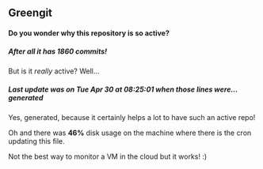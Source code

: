 ## Greengit

#### Do you wonder why this repository is so active?

##### After all it has 1860 commits!

But is it *really* active? Well...

##### Last update was on Tue Apr 30 at 08:25:01 when those lines were... generated

Yes, generated, because it certainly helps a lot to have such an active repo!

Oh and there was **46%** disk usage on the machine
where there is the cron updating this file.

Not the best way to monitor a VM in the cloud but it works! :)
